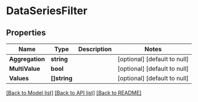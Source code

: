 # DataSeriesFilter

## Properties
Name | Type | Description | Notes
------------ | ------------- | ------------- | -------------
**Aggregation** | **string** |  | [optional] [default to null]
**MultiValue** | **bool** |  | [optional] [default to null]
**Values** | **[]string** |  | [optional] [default to null]

[[Back to Model list]](../README.md#documentation-for-models) [[Back to API list]](../README.md#documentation-for-api-endpoints) [[Back to README]](../README.md)



